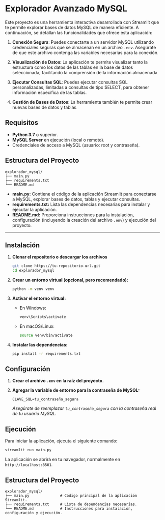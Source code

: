 # Explorador Avanzado MySQL

Este proyecto es una herramienta interactiva desarrollada con Streamlit que te permite explorar bases de datos MySQL de manera eficiente. A continuación, se detallan las funcionalidades que ofrece esta aplicación:

1. **Conexión Segura**: Puedes conectarte a un servidor MySQL utilizando credenciales seguras que se almacenan en un archivo `.env`. Asegúrate de que este archivo contenga las variables necesarias para la conexión.

2. **Visualización de Datos**: La aplicación te permite visualizar tanto la estructura como los datos de las tablas en la base de datos seleccionada, facilitando la comprensión de la información almacenada.

3. **Ejecutar Consultas SQL**: Puedes ejecutar consultas SQL personalizadas, limitadas a consultas de tipo SELECT, para obtener información específica de las tablas.

4. **Gestión de Bases de Datos**: La herramienta también te permite crear nuevas bases de datos y tablas. 

## Requisitos

- **Python 3.7** o superior.
- **MySQL Server** en ejecución (local o remoto).
- Credenciales de acceso a MySQL (usuario: root y contraseña).

## Estructura del Proyecto

```plaintext
explorador_mysql/
├── main.py
├── requirements.txt
└── README.md
```

- **main.py:** Contiene el código de la aplicación Streamlit para conectarse a MySQL, explorar bases de datos, tablas y ejecutar consultas.
- **requirements.txt:** Lista las dependencias necesarias para instalar y ejecutar la aplicación.
- **README.md:** Proporciona instrucciones para la instalación, configuración (incluyendo la creación del archivo `.env`) y ejecución del proyecto.

---

## Instalación

1. **Clonar el repositorio o descargar los archivos**

   ```bash
   git clone https://tu-repositorio-url.git
   cd explorador_mysql
   ```

2. **Crear un entorno virtual (opcional, pero recomendado):**

   ```bash
   python -m venv venv
   ```

3. **Activar el entorno virtual:**

   - En Windows:
     ```bash
     venv\Scripts\activate
     ```
   - En macOS/Linux:
     ```bash
     source venv/bin/activate
     ```

4. **Instalar las dependencias:**

   ```bash
   pip install -r requirements.txt
   ```

## Configuración

1. **Crear el archivo `.env` en la raíz del proyecto.**

2. **Agregar la variable de entorno para la contraseña de MySQL:**

   ```
   CLAVE_SQL=tu_contraseña_segura
   ```

   *Asegúrate de reemplazar `tu_contraseña_segura` con la contraseña real de tu usuario MySQL.*

## Ejecución

Para iniciar la aplicación, ejecuta el siguiente comando:

```bash
streamlit run main.py
```

La aplicación se abrirá en tu navegador, normalmente en `http://localhost:8501`.


## Estructura del Proyecto

```plaintext
explorador_mysql/
├── main.py              # Código principal de la aplicación Streamlit.
├── requirements.txt     # Lista de dependencias necesarias.
└── README.md            # Instrucciones para instalación, configuración y ejecución.
```

